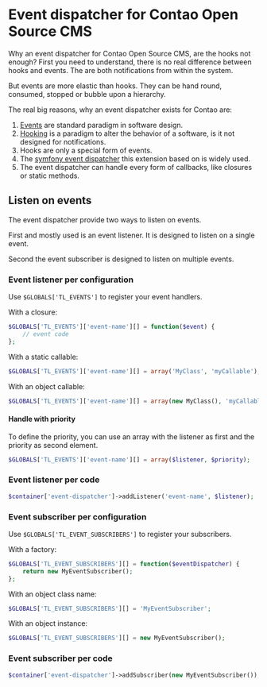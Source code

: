 # Event dispatcher for Contao Open Source CMS

Why an event dispatcher for Contao Open Source CMS, are the hooks not enough?
First you need to understand, there is no real difference between hooks and events.
The are both notifications from within the system.

But events are more elastic than hooks. They can be hand round, consumed, stopped or bubble upon a hierarchy.

The real big reasons, why an event dispatcher exists for Contao are:
1. [Events](http://en.wikipedia.org/wiki/Event_%28computing%29) are standard paradigm in software design.
2. [Hooking](http://en.wikipedia.org/wiki/Hooking) is a paradigm to alter the behavior of a software, is it not designed for notifications.
3. Hooks are only a special form of events.
4. The [symfony event dispatcher](https://github.com/symfony/EventDispatcher) this extension based on is widely used.
5. The event dispatcher can handle every form of callbacks, like closures or static methods.

## Listen on events

The event dispatcher provide two ways to listen on events.

First and mostly used is an event listener. It is designed to listen on a single event.

Second the event subscriber is designed to listen on multiple events.

### Event listener per configuration

Use `$GLOBALS['TL_EVENTS']` to register your event handlers.

With a closure:
```php
$GLOBALS['TL_EVENTS']['event-name'][] = function($event) {
	// event code
};
```

With a static callable:
```php
$GLOBALS['TL_EVENTS']['event-name'][] = array('MyClass', 'myCallable');
```

With an object callable:
```php
$GLOBALS['TL_EVENTS']['event-name'][] = array(new MyClass(), 'myCallable');
```

#### Handle with priority

To define the priority, you can use an array with the listener as first and the priority as second element.

```php
$GLOBALS['TL_EVENTS']['event-name'][] = array($listener, $priority);
```

### Event listener per code

```php
$container['event-dispatcher']->addListener('event-name', $listener);
```

### Event subscriber per configuration

Use `$GLOBALS['TL_EVENT_SUBSCRIBERS']` to register your subscribers.

With a factory:
```php
$GLOBALS['TL_EVENT_SUBSCRIBERS'][] = function($eventDispatcher) {
	return new MyEventSubscriber();
};
```

With an object class name:
```php
$GLOBALS['TL_EVENT_SUBSCRIBERS'][] = 'MyEventSubscriber';
```

With an object instance:
```php
$GLOBALS['TL_EVENT_SUBSCRIBERS'][] = new MyEventSubscriber();
```

### Event subscriber per code

```php
$container['event-dispatcher']->addSubscriber(new MyEventSubscriber());
```

